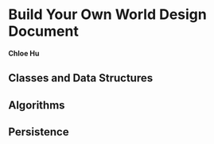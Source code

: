 # Build Your Own World Design Document

**Chloe Hu**

## Classes and Data Structures



## Algorithms

## Persistence
